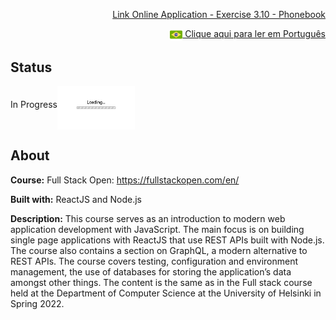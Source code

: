 <p align="right"><a href="https://autumn-dust-8665.fly.dev/api/persons">Link Online Application - Exercise 3.10 - Phonebook</a></p>


<p align="right"><a href="README-pt.md"><img src="img/br-flag.png" height="20" align="center"> Clique aqui para ler em Português </a></p>

## Status 
In Progress<img src="img/loading.gif" height="70" align="middle"></img>

## About
**Course:** Full Stack Open: https://fullstackopen.com/en/

**Built with:** ReactJS and Node.js 

**Description:**
This course serves as an introduction to modern web application development with JavaScript. The main focus is on building single page applications with ReactJS that use REST APIs built with Node.js. The course also contains a section on GraphQL, a modern alternative to REST APIs.
The course covers testing, configuration and environment management, the use of databases for storing the application’s data amongst other things. The content is the same as in the Full stack course held at the Department of Computer Science at the University of Helsinki in Spring 2022.

